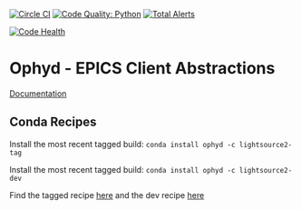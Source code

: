 [![Circle CI](https://circleci.com/gh/NSLS-II/ophyd.svg?style=svg)](https://circleci.com/gh/NSLS-II/ophyd)
[![Code Quality: Python](https://img.shields.io/lgtm/grade/python/g/NSLS-II/ophyd.svg?logo=lgtm&logoWidth=18)](https://lgtm.com/projects/g/NSLS-II/ophyd/context:python)
[![Total Alerts](https://img.shields.io/lgtm/alerts/g/NSLS-II/ophyd.svg?logo=lgtm&logoWidth=18)](https://lgtm.com/projects/g/NSLS-II/ophyd/alerts)

[![Code Health](https://landscape.io/github/NSLS-II/ophyd/master/landscape.svg?style=flat)](https://landscape.io/github/NSLS-II/ophyd/master)

Ophyd - EPICS Client Abstractions
=================================

[Documentation](http://nsls-ii.github.io/ophyd/)

## Conda Recipes

Install the most recent tagged build: `conda install ophyd -c lightsource2-tag`

Install the most recent tagged build: `conda install ophyd -c lightsource2-dev`

Find the tagged recipe [here](https://github.com/NSLS-II/lightsource2-recipes/tree/master/recipes-tag/ophyd) and the dev recipe [here](https://github.com/NSLS-II/lightsource2-recipes/tree/master/recipes-dev/ophyd)
